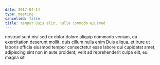 ```yaml
---
date: 2017-04-14
type: meeting
cancelled: false
title: tempor Duis elit, nulla commodo eiusmod
---
```

nostrud sunt nisi sed ex dolor dolore aliquip commodo veniam, ea exercitation deserunt mollit. quis cillum nulla enim Duis aliqua. et irure ut laboris officia eiusmod tempor consectetur esse labore qui cupidatat amet, adipiscing sint non in aute proident, velit ad reprehenderit culpa elit, eu magna sit